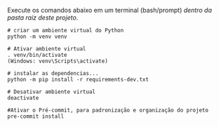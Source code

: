 Execute os comandos abaixo em um terminal (bash/prompt) *dentro da pasta raiz deste projeto*.

    # criar um ambiente virtual do Python 
    python -m venv venv

    # Ativar ambiente virtual
    . venv/bin/activate 
    (Windows: venv\Scripts\activate)

    # instalar as dependencias...
    python -m pip install -r requirements-dev.txt

    # Desativar ambiente virtual
    deactivate
    
    #Ativar o Pré-commit, para padronização e organização do projeto
    pre-commit install